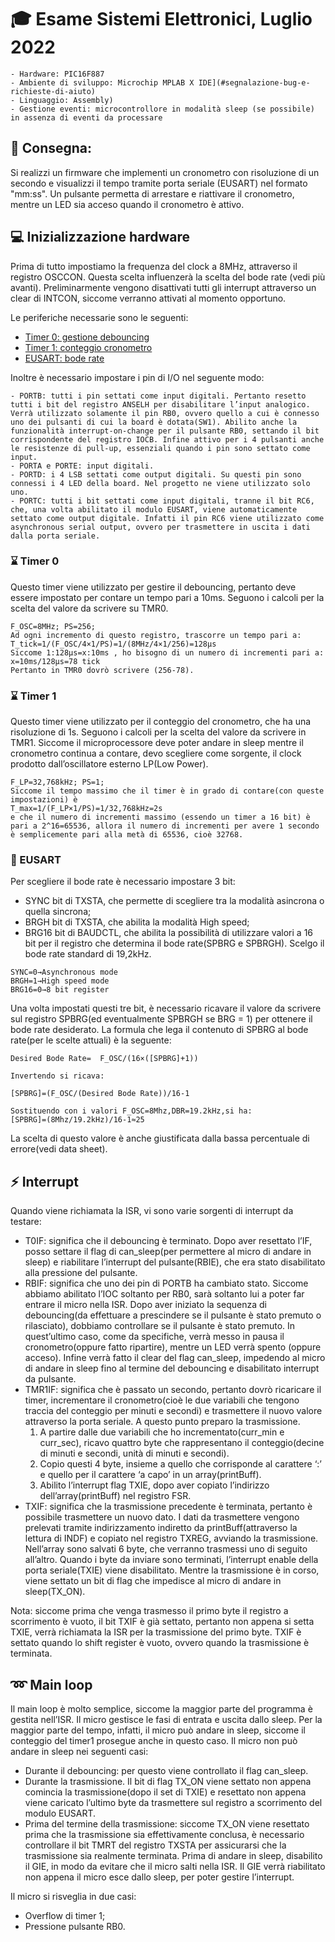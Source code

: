 # :mortar_board: Esame Sistemi Elettronici, Luglio 2022
```
- Hardware: PIC16F887
- Ambiente di sviluppo: Microchip MPLAB X IDE](#segnalazione-bug-e-richieste-di-aiuto)
- Linguaggio: Assembly)
- Gestione eventi: microcontrollore in modalità sleep (se possibile) in assenza di eventi da processare
```
## :page_with_curl: Consegna:
Si realizzi un firmware che implementi un cronometro con risoluzione di un secondo e visualizzi il tempo tramite porta seriale (EUSART) nel formato "mm:ss". Un pulsante permetta di arrestare e riattivare il cronometro, mentre un LED sia acceso quando il cronometro è attivo.

## :computer: Inizializzazione hardware
Prima di tutto impostiamo la frequenza del clock a 8MHz, attraverso il registro OSCCON. Questa scelta influenzerà la scelta del bode rate (vedi più avanti).
Preliminarmente vengono disattivati tutti gli interrupt attraverso un clear di INTCON, siccome verranno attivati al momento opportuno.

Le periferiche necessarie sono le seguenti:

- [Timer 0: gestione debouncing](#timer-0)
- [Timer 1: conteggio cronometro](#timer-1)
- [EUSART: bode rate](#eusart)

Inoltre è necessario impostare i pin di I/O nel seguente modo:
```
- PORTB: tutti i pin settati come input digitali. Pertanto resetto tutti i bit del registro ANSELH per disabilitare l’input analogico. Verrà utilizzato solamente il pin RB0, ovvero quello a cui è connesso uno dei pulsanti di cui la board è dotata(SW1). Abilito anche la funzionalità interrupt-on-change per il pulsante RB0, settando il bit corrispondente del registro IOCB. Infine attivo per i 4 pulsanti anche le resistenze di pull-up, essenziali quando i pin sono settato come input. 
- PORTA e PORTE: input digitali. 
- PORTD: i 4 LSB settati come output digitali. Su questi pin sono connessi i 4 LED della board. Nel progetto ne viene utilizzato solo uno.
- PORTC: tutti i bit settati come input digitali, tranne il bit RC6, che, una volta abilitato il modulo EUSART, viene automaticamente settato come output digitale. Infatti il pin RC6 viene utilizzato come asynchronous serial output, ovvero per trasmettere in uscita i dati dalla porta seriale. 
```

### :hourglass: Timer 0
Questo timer viene utilizzato per gestire il debouncing, pertanto deve essere impostato per contare un tempo pari a 10ms. Seguono i calcoli per la scelta del valore da scrivere su TMR0.
```
F_OSC=8MHz; PS=256;
Ad ogni incremento di questo registro, trascorre un tempo pari a:
T_tick=1/(F_OSC/4×1/PS)=1/(8MHz/4×1/256)=128μs
Siccome 1:128μs=x:10ms , ho bisogno di un numero di incrementi pari a:
x=10ms/128μs=78 tick
Pertanto in TMR0 dovrò scrivere (256-78).
```
### :hourglass: Timer 1
Questo timer viene utilizzato per il conteggio del cronometro, che ha una risoluzione di 1s. Seguono i calcoli per la scelta del valore da scrivere in TMR1. 
Siccome il microprocessore deve poter andare in sleep mentre il cronometro continua a contare, devo scegliere come sorgente, il clock prodotto dall’oscillatore esterno LP(Low Power). 
```
F_LP=32,768kHz; PS=1;
Siccome il tempo massimo che il timer è in grado di contare(con queste impostazioni) è
T_max=1/(F_LP×1/PS)=1/32,768kHz=2s
e che il numero di incrementi massimo (essendo un timer a 16 bit) è pari a 2^16=65536, allora il numero di incrementi per avere 1 secondo è semplicemente pari alla metà di 65536, cioè 32768.
```
### :fax: EUSART
Per scegliere il bode rate è necessario impostare 3 bit: 
- SYNC bit di TXSTA, che permette di scegliere tra la modalità asincrona o quella sincrona;
- BRGH bit di TXSTA, che abilita la modalità High speed;
- BRG16 bit di BAUDCTL, che abilita la possibilità di utilizzare valori a 16 bit per il registro che determina il bode rate(SPBRG e SPBRGH).
Scelgo il bode rate standard di 19,2kHz. 
```
SYNC=0→Asynchronous mode
BRGH=1→High speed mode
BRG16=0→8 bit register
```
Una volta impostati questi tre bit, è necessario ricavare il valore da scrivere sul registro SPBRG(ed eventualmente SPBRGH se BRG = 1) per ottenere il bode rate desiderato. La formula che lega il contenuto di SPBRG al bode rate(per le scelte attuali) è la seguente:
```
Desired Bode Rate=  F_OSC/(16×([SPBRG]+1))

Invertendo si ricava:

[SPBRG]=(F_OSC/(Desired Bode Rate))/16-1

Sostituendo con i valori F_OSC=8Mhz,DBR=19.2kHz,si ha:
[SPBRG]=(8Mhz/19.2kHz)/16-1≈25
```

La scelta di questo valore è anche giustificata dalla bassa percentuale di errore(vedi data sheet).

## :zap: Interrupt
Quando viene richiamata la ISR, vi sono varie sorgenti di interrupt da testare:
- T0IF: significa che il debouncing è terminato. Dopo aver resettato l’IF, posso settare il flag di can_sleep(per permettere al micro di andare in sleep) e riabilitare l’interrupt del pulsante(RBIE), che era stato disabilitato alla pressione del pulsante.
- RBIF: significa che uno dei pin di PORTB ha cambiato stato. Siccome abbiamo abilitato l’IOC soltanto per RB0, sarà soltanto lui a poter far entrare il micro nella ISR. Dopo aver iniziato la sequenza di debouncing(da effettuare a prescindere se il pulsante è stato premuto o rilasciato), dobbiamo controllare se il pulsante è stato premuto. In quest’ultimo caso, come da specifiche, verrà messo in pausa il cronometro(oppure fatto ripartire), mentre un LED verrà spento (oppure acceso). Infine verrà fatto il clear del flag can_sleep, impedendo al micro di andare in sleep fino al termine del debouncing e disabilitato interrupt da pulsante.
- TMR1IF: significa che è passato un secondo, pertanto dovrò ricaricare il timer, incrementare il cronometro(cioè le due variabili che tengono traccia del conteggio per minuti e secondi) e trasmettere il nuovo valore attraverso la porta seriale. 
A questo punto preparo la trasmissione. 
  1. A partire dalle due variabili che ho incrementato(curr_min e curr_sec), ricavo quattro byte che rappresentano il conteggio(decine di minuti e secondi, unità di minuti e secondi).
  2. Copio questi 4 byte, insieme a quello che corrisponde al carattere ‘:’ e quello per il carattere ‘a capo’ in un array(printBuff).
  3. Abilito l’interrupt flag TXIE, dopo aver copiato l’indirizzo dell’array(printBuff) nel registro FSR.
- TXIF: significa che la trasmissione precedente è terminata, pertanto è possibile trasmettere un nuovo dato. I dati da trasmettere vengono prelevati tramite indirizzamento indiretto da printBuff(attraverso la lettura di INDF) e copiato nel registro TXREG, avviando la trasmissione. Nell’array sono salvati 6 byte, che verranno trasmessi uno di seguito all’altro. 
Quando i byte da inviare sono terminati, l’interrupt enable della porta seriale(TXIE) viene disabilitato. Mentre la trasmissione è in corso, viene settato un bit di flag che impedisce al micro di andare in sleep(TX_ON). 

Nota: siccome prima che venga trasmesso il primo byte il registro a scorrimento è vuoto, il bit TXIF è già settato, pertanto non appena si setta TXIE, verrà richiamata la ISR per la trasmissione del primo byte. TXIF è settato quando lo shift register è vuoto, ovvero quando la trasmissione è terminata.

## :loop: Main loop
Il main loop è molto semplice, siccome la maggior parte del programma è gestita nell’ISR. Il micro gestisce le fasi di entrata e uscita dallo sleep. Per la maggior parte del tempo, infatti, il micro può andare in sleep, siccome il conteggio del timer1 prosegue anche in questo caso. 
Il micro non può andare in sleep nei seguenti casi:
- Durante il debouncing: per questo viene controllato il flag can_sleep.
- Durante la trasmissione. Il bit di flag TX_ON viene settato non appena comincia la trasmissione(dopo il set di TXIE) e resettato non appena viene caricato l’ultimo byte da trasmettere sul registro a scorrimento del modulo EUSART. 
- Prima del termine della trasmissione: siccome TX_ON viene resettato prima che la trasmissione sia effettivamente conclusa, è necessario controllare il bit TMRT del registro TXSTA per assicurarsi che la trasmissione sia realmente terminata.
Prima di andare in sleep, disabilito il GIE, in modo da evitare che il micro salti nella ISR. Il GIE verrà riabilitato non appena il micro esce dallo sleep, per poter gestire l’interrupt.

Il micro si risveglia in due casi: 
- Overflow di timer 1;
- Pressione pulsante RB0.

